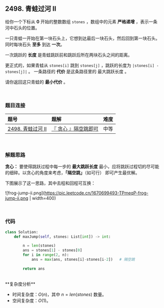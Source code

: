 
## 2498. 青蛙过河 II

给你一个下标从 **0** 开始的整数数组 `stones` ，数组中的元素 **严格递增** ，表示一条河中石头的位置。

一只青蛙一开始在第一块石头上，它想到达最后一块石头，然后回到第一块石头。同时每块石头 **至多** 到达 **一次**。

一次跳跃的 **长度** 是青蛙跳跃前和跳跃后所在两块石头之间的距离。

更正式的，如果青蛙从 `stones[i]` 跳到 `stones[j]` ，跳跃的长度为 `|stones[i] - stones[j]|` 。
一条路径的 **代价** 是这条路径里的 最大跳跃长度 。

请你返回这只青蛙的 **最小代价** 。


<br>

### 题目连接


| 题号 |  题解 | 难度 |
| :-----| :---- | :----: |
| [2498. 青蛙过河 II](https://leetcode.cn/problems/frog-jump-ii) |  [『 贪心 』隔空跳即可](https://leetcode.cn/problems/frog-jump-ii/post-solution/by-flix-6t7q/) | 中等 |


<br>


### 解题思路

**贪心：** 要使得跳跃过程中每一步的 **最大跳跃长度** 最小，应将跳跃过程切的尽可能的细碎。以贪心的角度来考虑，**「隔空跳」**（如可行） 即可产生最优解。


下图展示了这一思路，其中去程和回程可互换：

![frog-jump-ii.png](https://pic.leetcode.cn/1670699493-TPmeqP-frog-jump-ii.png | width=400)


<br>


### 代码
```Python []
class Solution:
    def maxJump(self, stones: List[int]) -> int:
        
        n = len(stones)
        ans = stones[1] - stones[0]
        for i in range(2, n):
            ans = max(ans, stones[i]-stones[i-2])   # 隔空跳
        
        return ans
```

<br>
**复杂度分析**

* 时间复杂度：$O(n)$，其中 $n=len(stones)$ 数量。
* 空间复杂度：$O(1)$。


